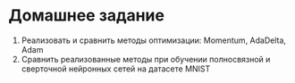 # Домашнее задание
1. Реализовать и сравнить методы оптимизации: Momentum, AdaDelta, Adam
2. Сравнить реализованные методы при обучении полносвязной и сверточной нейронных сетей на датасете MNIST